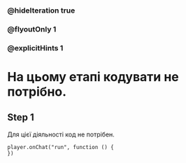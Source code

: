 ### @hideIteration true 
### @flyoutOnly 1
### @explicitHints 1


# На цьому етапі кодувати не потрібно. 
## Step 1
Для цієї діяльності код не потрібен. 

```template
player.onChat("run", function () {
})
```
